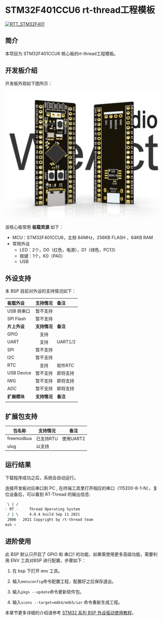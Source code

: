 <!--
 * @Author: JunQiLiu
 * @Date: 2021-09-07 12:47:01
 * @LastEditTime: 2021-09-11 10:55:46
 * @Description: 
 * @FilePath: \stm32f401ccu6_rtthread\README.md
 *  
-->
# STM32F401CCU6 rt-thread工程模板

[![RTT_STM32F401](https://github.com/JassyL/stm32f401ccu6_rtthread/actions/workflows/scons.yml/badge.svg)](https://github.com/JassyL/stm32f401ccu6_rtthread/actions/workflows/scons.yml)
## 简介

本项目为 STM32F401CCU6 核心板的rt-thread工程模板。
## 开发板介绍

开发板外观如下图所示：

![board](figures/board.png)

该核心板常用 **板载资源** 如下：

- MCU：STM32F401CCU6，主频 84MHz，256KB FLASH ，64KB RAM
- 常用外设
  - LED：2个，D0（红色，电源），D1（绿色，PC13）
  - 按键：1个，K0（PA0）
  - USB
## 外设支持

本 BSP 目前对外设的支持情况如下：

| **板载外设**      | **支持情况** | **备注**                              |
| :----------------- | :----------: | :------------------------------------- |
| USB 转串口        |   暂不支持     |                                       |
| SPI Flash         |   暂不支持     |                                       |
| **片上外设**      | **支持情况** | **备注**                              |
| GPIO              |     支持     | |
| UART              |     支持     | UART1/2                            |
| SPI               |   暂不支持     |                               |
| I2C               |   暂不支持     |                              |
| RTC               |   支持   | 软件RTC                              |
| USB Device        |   暂不支持   | 即将支持                              |
| IWG               |   暂不支持   | 即将支持                              |
| ADC               |   暂不支持   | 即将支持                              |
| **扩展模块**      | **支持情况** | **备注**                              |
|          |     |                                      |


## 扩展包支持
|**包名称**|**支持情况**|**备注**|
|-|-|-|
|freemodbus|已支持RTU|使用UART2|
|ulog|以支持||


## 运行结果

下载程序成功之后，系统会自动运行。

连接开发板对应串口到 PC , 在终端工具里打开相应的串口（115200-8-1-N），复位设备后，可以看到 RT-Thread 的输出信息:

```bash
 \ | /
- RT -     Thread Operating System
 / | \     4.0.4 build Sep 11 2021
 2006 - 2021 Copyright by rt-thread team
msh >
```
## 进阶使用

此 BSP 默认只开启了 GPIO 和 串口1 的功能，如果需使用更多高级功能，需要利用 ENV 工具对BSP 进行配置，步骤如下：

1. 在 bsp 下打开 env 工具。

2. 输入`menuconfig`命令配置工程，配置好之后保存退出。

3. 输入`pkgs --update`命令更新软件包。

4. 输入`scons --target=mdk4/mdk5/iar` 命令重新生成工程。

本章节更多详细的介绍请参考 [STM32 系列 BSP 外设驱动使用教程](../docs/STM32系列BSP外设驱动使用教程.md)。
